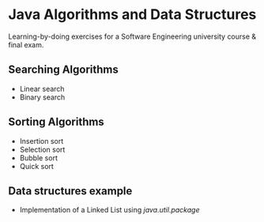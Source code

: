 # Java Algorithms and Data Structures

Learning-by-doing exercises for a Software Engineering university course & final exam. 


## Searching Algorithms

- Linear search
- Binary search

## Sorting Algorithms

- Insertion sort
- Selection sort
- Bubble sort
- Quick sort

## Data structures example

- Implementation of a Linked List using _java.util.package_
 


